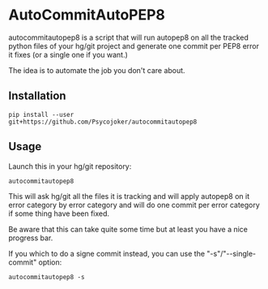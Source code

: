 AutoCommitAutoPEP8
==================

autocommitautopep8 is a script that will run autopep8 on all the tracked python
files of your hg/git project and generate one commit per PEP8 error it fixes
(or a single one if you want.)

The idea is to automate the job you don't care about.

Installation
------------

    pip install --user git+https://github.com/Psycojoker/autocommitautopep8

Usage
-----

Launch this in your hg/git repository:

    autocommitautopep8

This will ask hg/git all the files it is tracking and will apply autopep8 on it
error category by error category and will do one commit per error category if
some thing have been fixed.

Be aware that this can take quite some time but at least you have a nice
progress bar.

If you which to do a signe commit instead, you can use the
"-s"/"--single-commit" option:

    autocommitautopep8 -s
